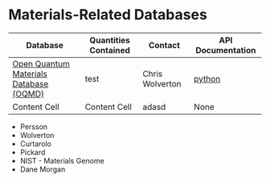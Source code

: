 # Materials-Related Databases


| Database | Quantities Contained | Contact | API Documentation | 
| ------------- | ------------- |-----------|------| 
| [Open Quantum Materials Database (OQMD)](http://oqmd.org)  | test | Chris Wolverton | [python](http://oqmd.org/static/docs/index.html)  |
| Content Cell  | Content Cell  | adasd     |None |


* Persson
* Wolverton 
* Curtarolo
* Pickard
* NIST - Materials Genome
* Dane Morgan
